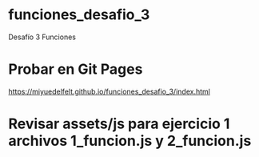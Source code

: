 # funciones_desafio_3
Desafío 3 Funciones

# Probar en Git Pages 

https://miyuedelfelt.github.io/funciones_desafio_3/index.html

# Revisar assets/js para ejercicio 1 archivos 1_funcion.js y 2_funcion.js

